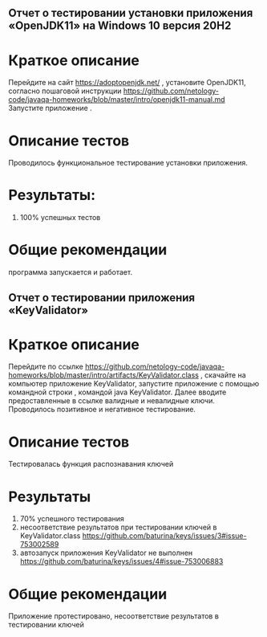 ## Отчет о тестировании установки приложения «OpenJDK11» на Windows 10 версия 20H2
# Краткое описание
Перейдите на сайт https://adoptopenjdk.net/ , установите OpenJDK11, согласно пошаговой инструкции https://github.com/netology-code/javaqa-homeworks/blob/master/intro/openjdk11-manual.md  Запустите приложение .
# Описание тестов 
Проводилось функциональное тестирование установки приложения.
# Результаты: 
1.	100% успешных тестов

# Общие рекомендации 
 программа запускается и работает. 

## Отчет о тестировании приложения «KeyValidator» 	
# Краткое описание
Перейдите по ссылке https://github.com/netology-code/javaqa-homeworks/blob/master/intro/artifacts/KeyValidator.class , скачайте на компьютер приложение KeyValidator, запустите приложение с помощью командной строки , командой java KeyValidator. Далее вводите предоставленные в ссылке валидные и невалидные ключи. Проводилось позитивное и негативное тестирование.
# Описание тестов
 Тестировалась функция распознавания ключей 
# Результаты 
1.	70% успешного тестирования
2. несоответствие результатов при тестировании ключей в KeyValidator.class 	https://github.com/baturina/keys/issues/3#issue-753002589
3. автозапуск приложения KeyValidator не выполнен 	https://github.com/baturina/keys/issues/4#issue-753006883
# Общие рекомендации
Приложение протестировано, несоответствие результатов в тестировании ключей
